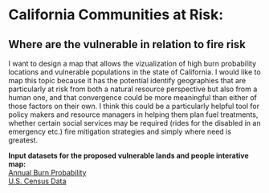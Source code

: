 # California Communities at Risk:
## **Where are the vulnerable in relation to fire risk**  
I want to design a map that allows the vizualization of high burn probability locations and vulnerable populations in the state of California. I would like to map this topic because it has the potential identify geographies that are particularly at risk from both a natural resource perspective but also from a human one, and that convergence could be more meaningful than either of those factors on their own. I think this could be a particularly helpful tool for policy makers and resource managers in helping them plan fuel treatments, whether certain social services may be required (rides for the disabled in an emergency etc.) fire mitigation strategies and simply where need is greatest.  

**Input datasets for the proposed vulnerable lands and people interative map:**  
[Annual Burn Probability](https://storymaps.arcgis.com/stories/32de73f1cfb040c79f80c189ccefe061)  
[U.S. Census Data](https://data.census.gov/)  




